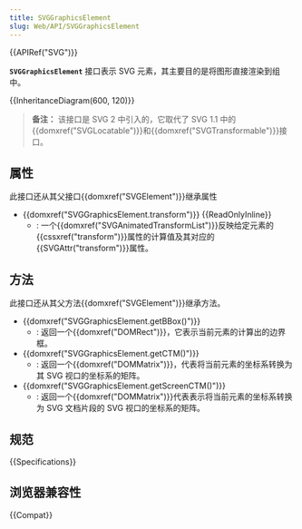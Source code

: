 ```yaml
---
title: SVGGraphicsElement
slug: Web/API/SVGGraphicsElement
---
```


{{APIRef("SVG")}}

**`SVGGraphicsElement`** 接口表示 SVG 元素，其主要目的是将图形直接渲染到组中。

{{InheritanceDiagram(600, 120)}}

> **备注：** 该接口是 SVG 2 中引入的，它取代了 SVG 1.1 中的{{domxref("SVGLocatable")}}和{{domxref("SVGTransformable")}}接口。

## 属性

此接口还从其父接口{{domxref("SVGElement")}}继承属性

- {{domxref("SVGGraphicsElement.transform")}} {{ReadOnlyInline}}
  - : 一个{{domxref("SVGAnimatedTransformList")}}反映给定元素的{{cssxref("transform")}}属性的计算值及其对应的{{SVGAttr("transform")}}属性。

## 方法

此接口还从其父方法{{domxref("SVGElement")}}继承方法。

- {{domxref("SVGGraphicsElement.getBBox()")}}
  - : 返回一个{{domxref("DOMRect")}}，它表示当前元素的计算出的边界框。
- {{domxref("SVGGraphicsElement.getCTM()")}}
  - : 返回一个{{domxref("DOMMatrix")}}，代表将当前元素的坐标系转换为其 SVG 视口的坐标系的矩阵。
- {{domxref("SVGGraphicsElement.getScreenCTM()")}}
  - : 返回一个{{domxref("DOMMatrix")}}代表表示将当前元素的坐标系转换为 SVG 文档片段的 SVG 视口的坐标系的矩阵。

## 规范

{{Specifications}}

## 浏览器兼容性

{{Compat}}
